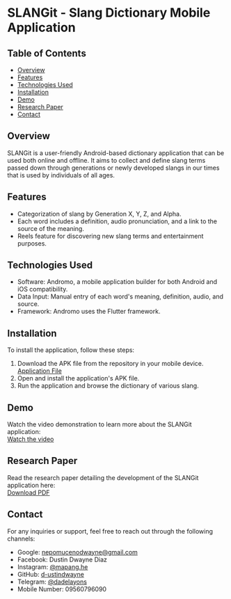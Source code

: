 # SLANGit - Slang Dictionary Mobile Application

## Table of Contents
- [Overview](#overview)
- [Features](#features)
- [Technologies Used](#technologies-used)
- [Installation](#installation)
- [Demo](#demo)
- [Research Paper](#research-paper)
- [Contact](#contact)

## Overview
SLANGit is a user-friendly Android-based dictionary application that can be used both online and offline. It aims to collect and define slang terms passed down through generations or newly developed slangs in our times that is used by individuals of all ages.

## Features
- Categorization of slang by Generation X, Y, Z, and Alpha.
- Each word includes a definition, audio pronunciation, and a link to the source of the meaning.
- Reels feature for discovering new slang terms and entertainment purposes.

## Technologies Used
- Software: Andromo, a mobile application builder for both Android and iOS compatibility.
- Data Input: Manual entry of each word's meaning, definition, audio, and source.
- Framework: Andromo uses the Flutter framework.

## Installation
To install the application, follow these steps:
1. Download the APK file from the repository in your mobile device. [Application File](https://drive.google.com/file/d/126qWBC9zDH944GUZIi7QktLPvhjklQ-I/view?usp=drive_link)
2. Open and install the application's APK file.
3. Run the application and browse the dictionary of various slang.

## Demo
Watch the video demonstration to learn more about the SLANGit application:  
[Watch the video](https://drive.google.com/file/d/1QPJExQ5nqGGosxIwDcPl30JZ1heHOsFt/view?usp=drive_link)

## Research Paper
Read the research paper detailing the development of the SLANGit application here:  
[Download PDF](https://drive.google.com/file/d/1-OdHfFyzJ0IsGX0f9x5ogaJ0BVziEjQJ/view?usp=drive_link)

## Contact
For any inquiries or support, feel free to reach out through the following channels:

- Google: nepomucenodwayne@gmail.com
- Facebook: Dustin Dwayne Diaz
- Instagram: [@mapang.he](https://www.instagram.com/mapang.he)
- GitHub: [d-ustindwayne](https://github.com/d-ustindwayne)
- Telegram: [@dadelayons](https://t.me/dadelayons)
- Mobile Number: 09560796090
